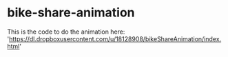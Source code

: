 # bike-share-animation
This is the code to do the animation here:  'https://dl.dropboxusercontent.com/u/18128908/bikeShareAnimation/index.html'
